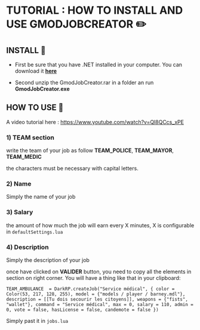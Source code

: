 # TUTORIAL : HOW TO INSTALL AND USE GMODJOBCREATOR ✏️

## INSTALL 🎯

- First be sure that you have .NET installed in your computer. You can download it **[here](https://dotnet.microsoft.com/en-us/download)**

- Second unzip the GmodJobCreator.rar in a folder an run **GmodJobCreator.exe**

## HOW TO USE 🎯

A video tutorial here : https://www.youtube.com/watch?v=Ql8QCcs_xPE

### 1) TEAM section
 write the team of your job as follow **TEAM_POLICE**, **TEAM_MAYOR**, **TEAM_MEDIC**

the characters must be necessary with capital letters.

### 2) Name
Simply the name of your job 

### 3) Salary
the amount of how much the job will earn every X minutes, X is configurable in `defaultSettings.lua` 

### 4) Description
Simply the description of your job 

once have clicked on **VALIDER** button, you need to copy all the elements in section on right corner. You will have a thing like that in your clipboard:

<p>

`TEAM_AMBULANCE  = DarkRP.createJob("Service médical", {
color = Color(53, 217, 128, 255),
model = {"models / player / barney.mdl"},
description = [[Tu dois secourir les citoyens]],
weapons = {"fists", "wallet"},
command = "Service médical",
max = 0,
salary = 110,
admin = 0,
vote = false,
hasLicense = false,
candemote = false
})`

<p>

Simply past it in `jobs.lua`


